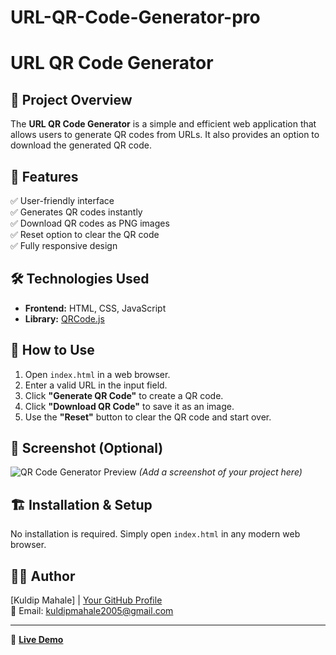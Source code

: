 # URL-QR-Code-Generator-pro
 
# URL QR Code Generator

## 📌 Project Overview
The **URL QR Code Generator** is a simple and efficient web application that allows users to generate QR codes from URLs. It also provides an option to download the generated QR code.

## 🚀 Features
✅ User-friendly interface  
✅ Generates QR codes instantly  
✅ Download QR codes as PNG images  
✅ Reset option to clear the QR code  
✅ Fully responsive design  

## 🛠️ Technologies Used
- **Frontend:** HTML, CSS, JavaScript  
- **Library:** [QRCode.js](https://cdnjs.cloudflare.com/ajax/libs/qrcodejs/1.0.0/qrcode.min.js)  


## 📖 How to Use
1. Open `index.html` in a web browser.  
2. Enter a valid URL in the input field.  
3. Click **"Generate QR Code"** to create a QR code.  
4. Click **"Download QR Code"** to save it as an image.  
5. Use the **"Reset"** button to clear the QR code and start over.  

## 📸 Screenshot (Optional)
![QR Code Generator Preview](screenshot.png) *(Add a screenshot of your project here)*

## 🏗️ Installation & Setup
No installation is required. Simply open `index.html` in any modern web browser.



## 👨‍💻 Author
[Kuldip Mahale] | [Your GitHub Profile](https://github.com/Kuldip8975)  
📧 Email: kuldipmahale2005@gmail.com 

---
🔗 **[Live Demo](your-live-demo-link.com)** 

